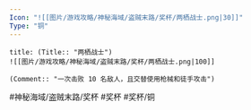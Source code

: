 ```yaml
---
Icon: "![[图片/游戏攻略/神秘海域/盗贼末路/奖杯/两栖战士.png|30]]"
Type: "铜"
---
```

```ad-common-bronze-trophy
title: (Title:: "两栖战士")
![[图片/游戏攻略/神秘海域/盗贼末路/奖杯/两栖战士.png|100]]

(Comment:: "一次击败 10 名敌人，且交替使用枪械和徒手攻击")
```

#神秘海域/盗贼末路/奖杯 #奖杯 #奖杯/铜
